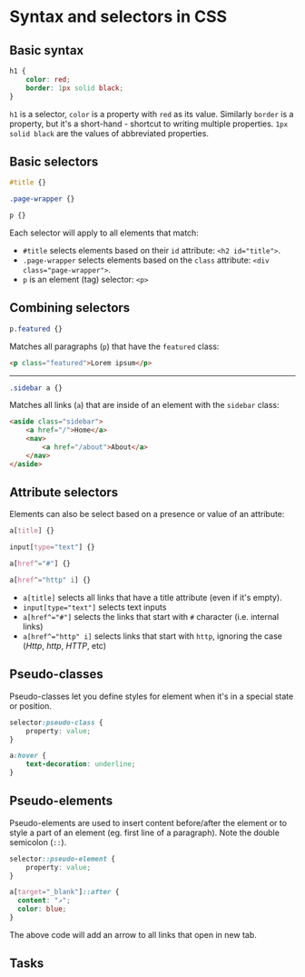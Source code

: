 # Syntax and selectors in CSS


## Basic syntax

```css
h1 {
    color: red;
    border: 1px solid black;
}
```

`h1` is a selector, `color` is a property with `red` as its value.
Similarly `border` is a property, but it's a short-hand - shortcut to writing multiple properties.
`1px solid black` are the values of abbreviated properties.

## Basic selectors

```css
#title {}

.page-wrapper {}

p {}
```
Each selector will apply to all elements that match:

- `#title` selects elements based on their `id` attribute: `<h2 id="title">`.
- `.page-wrapper` selects elements based on the `class` attribute: `<div class="page-wrapper">`.
- `p` is an element (tag) selector: `<p>`

## Combining selectors

```css
p.featured {}
```

Matches all paragraphs (`p`) that have the `featured` class:
```html
<p class="featured">Lorem ipsum</p>
```

-----

```css
.sidebar a {}
```

Matches all links (`a`) that are inside of an element with the `sidebar` class:

```html
<aside class="sidebar">
    <a href="/">Home</a>
    <nav>
        <a href="/about">About</a>
    </nav>
</aside>
```

## Attribute selectors

Elements can also be select based on a presence or value of an attribute:

```css
a[title] {}

input[type="text"] {}

a[href^="#"] {}

a[href^="http" i] {}
```

- `a[title]` selects all links that have a title attribute (even if it's empty).
- `input[type="text"]` selects text inputs
- `a[href^="#"]` selects the links that start with `#` character (i.e. internal links)
- `a[href^="http" i]` selects links that start with `http`, ignoring the case (*Http*, *http*, *HTTP*, etc)

## Pseudo-classes

Pseudo-classes let you define styles for element when it's in a special state or position.

```css
selector:pseudo-class {
    property: value;
}
```

```css
a:hover {
    text-decoration: underline;
}
```

## Pseudo-elements

Pseudo-elements are used to insert content before/after the element
or to style a part of an element (eg. first line of a paragraph). Note the double semicolon (`::`).

```css
selector::pseudo-element {
    property: value;
}
```

```css
a[target="_blank"]::after {
  content: "↗";
  color: blue;
}
```

The above code will add an arrow to all links that open in new tab.

## Tasks

[](codepen://t-i-m-i/xQVNJo)